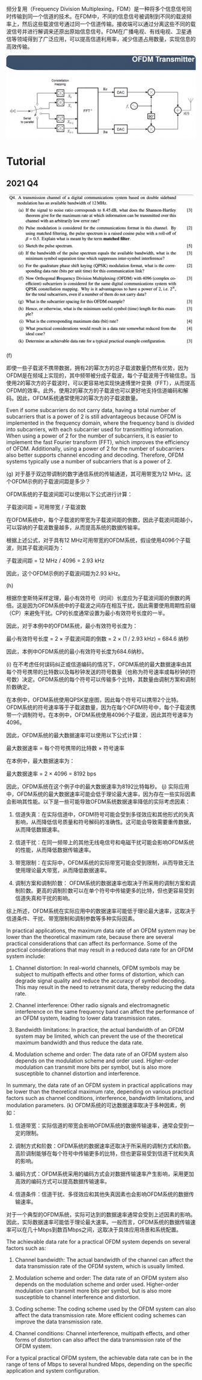 频分复用（Frequency Division Multiplexing，FDM）是一种将多个信息信号同时传输到同一个信道的技术。在FDM中，不同的信息信号被调制到不同的载波频率上，然后这些载波信号通过同一个信道传输。接收端可以通过分离这些不同的载波信号并进行解调来还原出原始信息信号。FDM在广播电视、有线电视、卫星通信等领域得到了广泛应用，可以提高信道利用率，减少信道占用数量，实现信息的高效传输。

![](assets/Pasted%20image%2020230502152212.png)


# Tutorial
## 2021 Q4
![](assets/Pasted%20image%2020230507183719.png)

(f)

即使一些子载波不携带数据，拥有2的幂次方的总子载波数量仍然有优势，因为OFDM是在频域上实现的，其中频带被分成子载波，每个子载波用于传输信息。当使用2的幂次方的子载波时，可以更容易地实现快速傅里叶变换（FFT），从而提高OFDM的效率。此外，使用2的幂次方的子载波也可以更好地支持信道编码和解码。因此，OFDM系统通常使用2的幂次方的子载波数量。

Even if some subcarriers do not carry data, having a total number of subcarriers that is a power of 2 is still advantageous because OFDM is implemented in the frequency domain, where the frequency band is divided into subcarriers, with each subcarrier used for transmitting information. When using a power of 2 for the number of subcarriers, it is easier to implement the fast Fourier transform (FFT), which improves the efficiency of OFDM. Additionally, using a power of 2 for the number of subcarriers also better supports channel encoding and decoding. Therefore, OFDM systems typically use a number of subcarriers that is a power of 2.

(g)
对于基于双边带调制的数字通信系统的传输通道，其可用带宽为12 MHz。这个OFDM示例的子载波间距是多少？

OFDM系统的子载波间距可以使用以下公式进行计算：

子载波间距 = 可用带宽 / 子载波数

在OFDM系统中，每个子载波的带宽为子载波间距的倒数，因此子载波间距越小，可以容纳的子载波数量越多，从而提高系统的数据传输率。

根据上述公式，对于具有12 MHz可用带宽的OFDM系统，假设使用4096个子载波，则其子载波间距为：

子载波间距 = 12 MHz / 4096 = 2.93 kHz

因此，这个OFDM示例的子载波间距为2.93 kHz。

(h)

根据奈奎斯特采样定理，最小有效符号（时间）长度应为子载波间距的倒数的两倍。这是因为OFDM系统中的子载波之间存在相互干扰，因此需要使用周期性前缀（CP）来避免干扰。CP的长度通常设置为最小有效符号长度的一半。

因此，对于本例中的OFDM系统，最小有效符号长度为：

最小有效符号长度 = 2 × 子载波间距的倒数 = 2 × (1 / 2.93 kHz) = 684.6 纳秒

因此，本例中OFDM系统的最小有效符号长度为684.6纳秒。


(i)
在不考虑任何误码纠正或信道编码的情况下，OFDM系统的最大数据速率由其每个符号携带的比特数以及每秒钟发送的符号数量（也称为符号速率或每秒钟的符号数）决定。OFDM系统的每个符号可以传输多个比特，其数量由调制方案和调制阶数确定。

在本例中，OFDM系统使用QPSK星座图，因此每个符号可以携带2个比特。OFDM系统的符号速率等于子载波数量，因为在每个OFDM符号中，每个子载波携带一个调制符号。在本例中，OFDM系统使用4096个子载波，因此其符号速率为4096。

因此，OFDM系统的最大数据速率可以使用以下公式计算：

最大数据速率 = 每个符号携带的比特数 × 符号速率

在本例中，最大数据速率为：

最大数据速率 = 2 × 4096 = 8192 bps

因此，OFDM系统在这个例子中的最大数据速率为8192比特每秒。
(j)
实际应用中，OFDM系统的最大数据速率可能会低于理论最大速率，因为存在一些实际因素会影响其性能。以下是一些可能导致OFDM系统数据速率降低的实际考虑因素：

1.  信道失真：在实际信道中，OFDM符号可能会受到多径效应和其他形式的失真影响，从而降低信号质量和符号解码的准确性。这可能会导致需要重传数据，从而降低数据速率。
    
2.  信道干扰：在同一频带上的其他无线电信号和电磁干扰可能会影响OFDM系统的性能，从而降低数据传输速率。
    
3.  带宽限制：在实际中，OFDM系统的实际带宽可能会受到限制，从而导致无法使用理论最大带宽，从而降低数据速率。
    
4.  调制方案和调制阶数： OFDM系统的数据速率也取决于所采用的调制方案和调制阶数。更高的调制阶数可以在单个符号中传输更多的比特，但也更容易受到信道失真和干扰的影响。
    

综上所述，OFDM系统在实际应用中的数据速率可能低于理论最大速率，这取决于信道条件、干扰、带宽限制和调制参数等多种实际因素。

In practical applications, the maximum data rate of an OFDM system may be lower than the theoretical maximum rate, because there are several practical considerations that can affect its performance. Some of the practical considerations that may result in a reduced data rate for an OFDM system include:

1.  Channel distortion: In real-world channels, OFDM symbols may be subject to multipath effects and other forms of distortion, which can degrade signal quality and reduce the accuracy of symbol decoding. This may result in the need to retransmit data, thereby reducing the data rate.
    
2.  Channel interference: Other radio signals and electromagnetic interference on the same frequency band can affect the performance of an OFDM system, leading to lower data transmission rates.
    
3.  Bandwidth limitations: In practice, the actual bandwidth of an OFDM system may be limited, which can prevent the use of the theoretical maximum bandwidth and thus reduce the data rate.
    
4.  Modulation scheme and order: The data rate of an OFDM system also depends on the modulation scheme and order used. Higher-order modulation can transmit more bits per symbol, but is also more susceptible to channel distortion and interference.
    

In summary, the data rate of an OFDM system in practical applications may be lower than the theoretical maximum rate, depending on various practical factors such as channel conditions, interference, bandwidth limitations, and modulation parameters.
(k)
OFDM系统的可达数据速率取决于多种因素，例如：

1.  信道带宽：实际信道的带宽会影响OFDM系统的数据传输速率，通常会受到一定的限制。
    
2.  调制方式和阶数：OFDM系统的数据速率还取决于所采用的调制方式和阶数。高阶调制能够在每个符号中传输更多的比特，但也更容易受到信道干扰和失真的影响。
    
3.  编码方式：OFDM系统采用的编码方式会对数据传输速率产生影响，采用更加高效的编码方式可以提高数据传输速率。
    
4.  信道条件：信道干扰、多径效应和其他失真因素也会影响OFDM系统的数据传输速率。
    

对于一个典型的OFDM系统，实际可达到的数据速率通常会受到上述因素的影响。因此，实际数据速率可能低于理论最大速率。一般而言，OFDM系统的数据传输速率可以在几十Mbps到数百Mbps之间，这取决于具体应用场景和系统配置。

The achievable data rate for a practical OFDM system depends on several factors such as:

1.  Channel bandwidth: The actual bandwidth of the channel can affect the data transmission rate of the OFDM system, which is usually limited.
    
2.  Modulation scheme and order: The data rate of an OFDM system also depends on the modulation scheme and order used. Higher-order modulation can transmit more bits per symbol, but is also more susceptible to channel interference and distortion.
    
3.  Coding scheme: The coding scheme used by the OFDM system can also affect the data transmission rate. More efficient coding schemes can improve the data transmission rate.
    
4.  Channel conditions: Channel interference, multipath effects, and other forms of distortion can also affect the data transmission rate of the OFDM system.
    

For a typical practical OFDM system, the achievable data rate can be in the range of tens of Mbps to several hundred Mbps, depending on the specific application and system configuration.